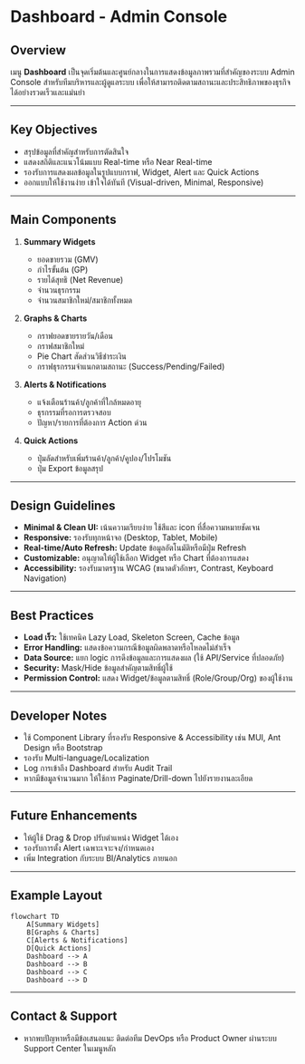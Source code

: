 # Dashboard - Admin Console

## Overview

เมนู **Dashboard** เป็นจุดเริ่มต้นและศูนย์กลางในการแสดงข้อมูลภาพรวมที่สำคัญของระบบ Admin Console สำหรับทีมบริหารและผู้ดูแลระบบ เพื่อให้สามารถติดตามสถานะและประสิทธิภาพของธุรกิจได้อย่างรวดเร็วและแม่นยำ

---

## Key Objectives

- สรุปข้อมูลที่สำคัญสำหรับการตัดสินใจ
- แสดงสถิติและแนวโน้มแบบ Real-time หรือ Near Real-time
- รองรับการแสดงผลข้อมูลในรูปแบบกราฟ, Widget, Alert และ Quick Actions
- ออกแบบให้ใช้งานง่าย เข้าใจได้ทันที (Visual-driven, Minimal, Responsive)

---

## Main Components

1. **Summary Widgets**
   - ยอดขายรวม (GMV)
   - กำไรขั้นต้น (GP)
   - รายได้สุทธิ (Net Revenue)
   - จำนวนธุรกรรม
   - จำนวนสมาชิกใหม่/สมาชิกทั้งหมด

2. **Graphs & Charts**
   - กราฟยอดขายรายวัน/เดือน
   - กราฟสมาชิกใหม่
   - Pie Chart สัดส่วนวิธีชำระเงิน
   - กราฟธุรกรรมจำแนกตามสถานะ (Success/Pending/Failed)

3. **Alerts & Notifications**
   - แจ้งเตือนร้านค้า/ลูกค้าที่ใกล้หมดอายุ
   - ธุรกรรมที่รอการตรวจสอบ
   - ปัญหา/รายการที่ต้องการ Action ด่วน

4. **Quick Actions**
   - ปุ่มลัดสำหรับเพิ่มร้านค้า/ลูกค้า/คูปอง/โปรโมชัน
   - ปุ่ม Export ข้อมูลสรุป

---

## Design Guidelines

- **Minimal & Clean UI:** เน้นความเรียบง่าย ใช้สีและ icon ที่สื่อความหมายชัดเจน
- **Responsive:** รองรับทุกหน้าจอ (Desktop, Tablet, Mobile)
- **Real-time/Auto Refresh:** Update ข้อมูลอัตโนมัติหรือมีปุ่ม Refresh
- **Customizable:** อนุญาตให้ผู้ใช้เลือก Widget หรือ Chart ที่ต้องการแสดง
- **Accessibility:** รองรับมาตรฐาน WCAG (ขนาดตัวอักษร, Contrast, Keyboard Navigation)

---

## Best Practices

- **Load เร็ว:** ใช้เทคนิค Lazy Load, Skeleton Screen, Cache ข้อมูล
- **Error Handling:** แสดงข้อความกรณีข้อมูลผิดพลาดหรือโหลดไม่สำเร็จ
- **Data Source:** แยก logic การดึงข้อมูลและการแสดงผล (ใช้ API/Service ที่ปลอดภัย)
- **Security:** Mask/Hide ข้อมูลสำคัญตามสิทธิ์ผู้ใช้
- **Permission Control:** แสดง Widget/ข้อมูลตามสิทธิ์ (Role/Group/Org) ของผู้ใช้งาน

---

## Developer Notes

- ใช้ Component Library ที่รองรับ Responsive & Accessibility เช่น MUI, Ant Design หรือ Bootstrap
- รองรับ Multi-language/Localization
- Log การเข้าถึง Dashboard สำหรับ Audit Trail
- หากมีข้อมูลจำนวนมาก ให้ใช้การ Paginate/Drill-down ไปยังรายงานละเอียด

---

## Future Enhancements

- ให้ผู้ใช้ Drag & Drop ปรับตำแหน่ง Widget ได้เอง
- รองรับการตั้ง Alert เฉพาะเจาะจง/กำหนดเอง
- เพิ่ม Integration กับระบบ BI/Analytics ภายนอก

---

## Example Layout

```mermaid
flowchart TD
    A[Summary Widgets]
    B[Graphs & Charts]
    C[Alerts & Notifications]
    D[Quick Actions]
    Dashboard --> A
    Dashboard --> B
    Dashboard --> C
    Dashboard --> D
```

---

## Contact & Support

- หากพบปัญหาหรือมีข้อเสนอแนะ ติดต่อทีม DevOps หรือ Product Owner ผ่านระบบ Support Center ในเมนูหลัก
